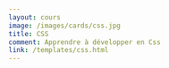 ```yaml
---
layout: cours
image: /images/cards/css.jpg
title: CSS
comment: Apprendre à développer en Css
link: /templates/css.html
---
```

